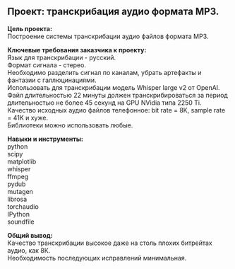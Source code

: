 ## Проект: транскрибация аудио формата MP3.
**Цель проекта:**  
Построение системы транскрибации аудио файлов формата MP3. 

**Ключевые требования заказчика к проекту:**  
Язык для транскрибации - русский.  
Формат сигнала - стерео.  
Необходимо разделить сигнал по каналам, убрать артефакты и фантазии с галлюцинациями.  
Использовать для транскрибации модель Whisper large v2 от OpenAI.  
Файл длительностью 22 минуты должен транскрибироваться за период длительностью не более 45 секунд на GPU NVidia типа 2250 Ti.  
Качество исходных аудио файлов телефонное: bit rate = 8K, sample rate = 41K и хуже.  
Библиотеки можно использовать любые.  

**Навыки и инструменты:**  
python  
scipy  
matplotlib  
whisper  
ffmpeg  
pydub  
mutagen  
librosa  
torchaudio  
IPython  
soundfile  

**Общий вывод:**  
Качество транскрибации высокое даже на столь плохих битрейтах аудио, как 8К.  
Необходимость последующих исправлений минимальная.
